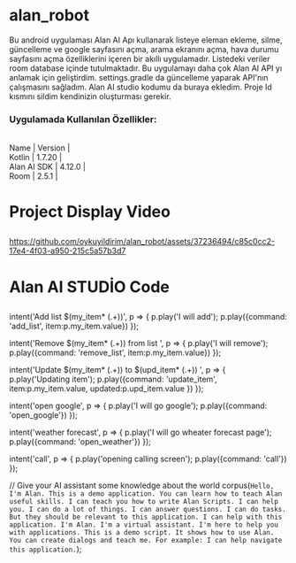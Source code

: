 # alan_robot
Bu android uygulaması Alan AI Apı kullanarak listeye eleman ekleme, silme, güncelleme ve google sayfasını açma, arama ekranını açma, hava durumu sayfasını açma  özelliklerini içeren bir akıllı uygulamadır. Listedeki veriler room database içinde tutulmaktadır. Bu uygulamayı daha çok Alan AI API yı anlamak için geliştirdim. settings.gradle da güncelleme yaparak API'nın çalışmasını sağladım. Alan AI studio kodumu da buraya ekledim. Proje Id kısmını sildim kendinizin oluşturması gerekir. 
 ### Uygulamada Kullanılan Özellikler:
  <br>Name | Version |</br>
   Kotlin | 1.7.20 | 
  <br>Alan AI SDK | 4.12.0 |</br>
  Room  | 2.5.1 | 
  
  
# Project Display Video <p> 


https://github.com/oykuyildirim/alan_robot/assets/37236494/c85c0cc2-17e4-4f03-a950-215c5a57b3d7

# Alan AI STUDİO Code <p>


intent('Add list $(my_item* (.+))', p => {
    p.play('I will add');
    p.play({command: 'add_list', item:p.my_item.value})
});

intent('Remove $(my_item* (.+)) from list ', p => {
    p.play('I will remove');
    p.play({command: 'remove_list', item:p.my_item.value})
});

intent('Update $(my_item* (.+)) to $(upd_item* (.+)) ', p => {
    p.play('Updating item');
    p.play({command: 'update_item', item:p.my_item.value, updated:p.upd_item.value })
});

intent('open google', p => {
    p.play('I will go google');
    p.play({command: 'open_google'})
});

intent('weather forecast', p => {
    p.play('I will go wheater forecast page');
    p.play({command: 'open_weather'})
});

intent('call', p => {
    p.play('opening calling screen');
    p.play({command: 'call'})
});

// Give your AI assistant some knowledge about the world
corpus(`
    Hello, I'm Alan.
    This is a demo application.
    You can learn how to teach Alan useful skills.
    I can teach you how to write Alan Scripts.
    I can help you. I can do a lot of things. I can answer questions. I can do tasks.
    But they should be relevant to this application.
    I can help with this application.
    I'm Alan. I'm a virtual assistant. I'm here to help you with applications.
    This is a demo script. It shows how to use Alan.
    You can create dialogs and teach me.
    For example: I can help navigate this application.
`);





